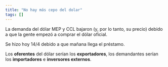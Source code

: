 ```yaml
---
title: "No hay más cepo del dolar"
tags: []
---
```

La demanda del dólar MEP y CCL bajaron (y, por lo tanto, su precio) debido a que la gente empezó a comprar el dólar oficial.

Se hizo hoy 14/4 debido a que mañana llega el préstamo.

Los **oferentes** del dólar serían los **exportadores**, los demandantes serían los **importadores** e **inversores externos**.